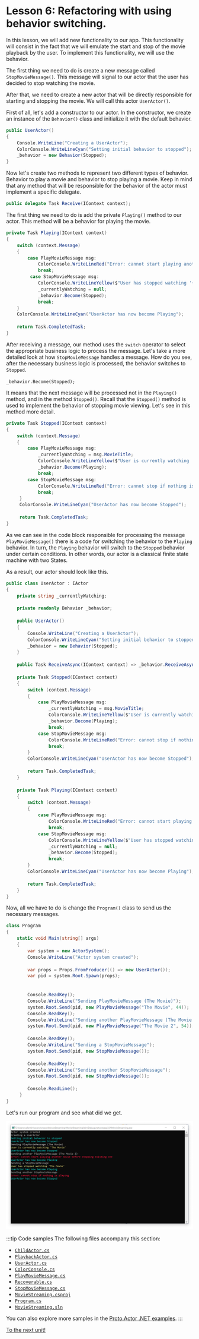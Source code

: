 # Lesson 6: Refactoring with using behavior switching.

In this lesson, we will add new functionality to our app. This functionality will consist in the fact that we will emulate the start and stop of the movie playback by the user. To implement this functionality, we will use the behavior.

The first thing we need to do is create a new message called `StopMovieMessage()`. This message will signal to our actor that the user has decided to stop watching the movie. 

After that, we need to create a new actor that will be directly responsible for starting and stopping the movie. We will call this actor `UserActor()`.

First of all, let's add a constructor to our actor. In the constructor, we create an instance of the `Behavior()` class and initialize it with the default behavior.

```csharp
public UserActor()
{
    Console.WriteLine("Creating a UserActor");
    ColorConsole.WriteLineCyan("Setting initial behavior to stopped");
    _behavior = new Behavior(Stopped);
}
```

Now let's create two methods to represent two different types of behavior. Behavior to play a movie and behavior to stop playing a movie. Keep in mind that any method that will be responsible for the behavior of the actor must implement a specific delegate.

```csharp
public delegate Task Receive(IContext context);
```

The first thing we need to do is add the private `Playing()` method to our actor. This method will be a behavior for playing the movie.

```csharp
private Task Playing(IContext context)
{
    switch (context.Message)
    {
        case PlayMovieMessage msg:
            ColorConsole.WriteLineRed("Error: cannot start playing another movie before stopping existing one");
            break;
         case StopMovieMessage msg:
            ColorConsole.WriteLineYellow($"User has stopped watching '{_currentlyWatching}'");
            _currentlyWatching = null;
            _behavior.Become(Stopped);
            break;
    }
    ColorConsole.WriteLineCyan("UserActor has now become Playing");

    return Task.CompletedTask;
}
```

After receiving a message, our method uses the `switch` operator to select the appropriate business logic to process the message. Let's take a more detailed look at how `StopMovieMessage` handles a message. How do you see, after the necessary business logic is processed, the behavior switches to `Stopped`. 

`_behavior.Become(Stopped);`

It means that the next message will be processed not in the `Playing()` method, and in the method `Stopped()`. Recall that the `Stopped()` method is used to implement the behavior of stopping movie viewing. Let's see in this method more detail.

```csharp
private Task Stopped(IContext context)
{
    switch (context.Message)
    {
        case PlayMovieMessage msg:
            _currentlyWatching = msg.MovieTitle;
            ColorConsole.WriteLineYellow($"User is currently watching '{_currentlyWatching}'");
            _behavior.Become(Playing);
            break;
        case StopMovieMessage msg:
            ColorConsole.WriteLineRed("Error: cannot stop if nothing is playing");
            break;
     }
     ColorConsole.WriteLineCyan("UserActor has now become Stopped");

     return Task.CompletedTask;
}
```

As we can see in the code block responsible for processing the message `PlayMovieMessage()` there is a code for switching the behavior to the `Playing` behavior. In turn, the `Playing` behavior will switch to the `Stopped` behavior under certain conditions. In other words, our actor is a classical finite state machine with two States.

As a result, our actor should look like this.

```csharp
public class UserActor : IActor
{
    private string _currentlyWatching;

    private readonly Behavior _behavior;

    public UserActor()
    {
        Console.WriteLine("Creating a UserActor");
        ColorConsole.WriteLineCyan("Setting initial behavior to stopped");
        _behavior = new Behavior(Stopped);
    }

    public Task ReceiveAsync(IContext context) => _behavior.ReceiveAsync(context);

    private Task Stopped(IContext context)
    {
        switch (context.Message)
        {
            case PlayMovieMessage msg:
                _currentlyWatching = msg.MovieTitle;
                ColorConsole.WriteLineYellow($"User is currently watching '{_currentlyWatching}'");
                _behavior.Become(Playing);
                break;
            case StopMovieMessage msg:
                ColorConsole.WriteLineRed("Error: cannot stop if nothing is playing");
                break;
        }
        ColorConsole.WriteLineCyan("UserActor has now become Stopped");

        return Task.CompletedTask;
    }

    private Task Playing(IContext context)
    {
        switch (context.Message)
        {
            case PlayMovieMessage msg:
                ColorConsole.WriteLineRed("Error: cannot start playing another movie before stopping existing one");
                break;
            case StopMovieMessage msg:
                ColorConsole.WriteLineYellow($"User has stopped watching '{_currentlyWatching}'");
                _currentlyWatching = null;
                _behavior.Become(Stopped);
                break;
        }
        ColorConsole.WriteLineCyan("UserActor has now become Playing");

        return Task.CompletedTask;
    }
}
```

Now, all we have to do is change the `Program()` class to send us the necessary messages.

```csharp
class Program
{
    static void Main(string[] args)
    {
        var system = new ActorSystem();
        Console.WriteLine("Actor system created");

        var props = Props.FromProducer(() => new UserActor());
        var pid = system.Root.Spawn(props);


        Console.ReadKey();
        Console.WriteLine("Sending PlayMovieMessage (The Movie)");
        system.Root.Send(pid, new PlayMovieMessage("The Movie", 44));
        Console.ReadKey();
        Console.WriteLine("Sending another PlayMovieMessage (The Movie 2)");
        system.Root.Send(pid, new PlayMovieMessage("The Movie 2", 54));

        Console.ReadKey();
        Console.WriteLine("Sending a StopMovieMessage");
        system.Root.Send(pid, new StopMovieMessage());

        Console.ReadKey();
        Console.WriteLine("Sending another StopMovieMessage");
        system.Root.Send(pid, new StopMovieMessage());

        Console.ReadLine();
     }
}
```

Let's run our program and see what did we get.

![](images/3_6_1.png)

:::tip Code samples
The following files accompany this section:
- [`ChildActor.cs`](dotnet/MovieStreaming/Actors/ChildActor.cs)
- [`PlaybackActor.cs`](dotnet/MovieStreaming/Actors/PlaybackActor.cs)
- [`UserActor.cs`](dotnet/MovieStreaming/Actors/UserActor.cs)
- [`ColorConsole.cs`](dotnet/MovieStreaming/ColorConsole.cs)
- [`PlayMovieMessage.cs`](dotnet/MovieStreaming/Messages/PlayMovieMessage.cs)
- [`Recoverable.cs`](dotnet/MovieStreaming/Messages/Recoverable.cs)
- [`StopMovieMessage.cs`](dotnet/MovieStreaming/Messages/StopMovieMessage.cs)
- [`MovieStreaming.csproj`](dotnet/MovieStreaming/MovieStreaming.csproj)
- [`Program.cs`](dotnet/MovieStreaming/Program.cs)
- [`MovieStreaming.sln`](dotnet/MovieStreaming.sln)

You can also explore more samples in the [Proto.Actor .NET examples](https://github.com/asynkron/protoactor-dotnet/tree/dev/examples).
:::

[To the next unit!](../../unit-4)
